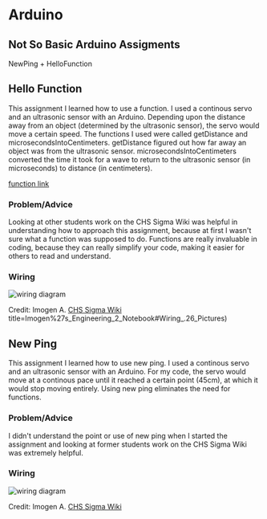 # Arduino

## Not So Basic Arduino Assigments

NewPing + HelloFunction

## Hello Function
This assignment I learned how to use a function. I used a continous servo and an ultrasonic sensor with an Arduino. Depending upon the distance away from an object (determined by the ultrasonic sensor), the servo would move a certain speed. The functions I used were called getDistance and microsecondsIntoCentimeters. getDistance figured out how far away an object was from the ultrasonic sensor. microsecondsIntoCentimeters converted the time it took for a wave to return to the ultrasonic sensor (in microseconds) to distance (in centimeters). 

[function link](https://howtomechatronics.com/tutorials/arduino/ultrasonic-sensor-hc-sr04/)

### Problem/Advice
Looking at other students work on the CHS Sigma Wiki was helpful in understanding how to approach this assignment, because at first I wasn't sure what a function was supposed to do. Functions are really invaluable in coding, because they can really simplify your code, making it easier for others to read and understand. 

### Wiring
![wiring diagram](http://wiki.chssigma.com/images/5/50/Ultrasonic_Sensor_with_Servo.PNG)

Credit: Imogen A. [CHS Sigma Wiki](http://wiki.chssigma.com/index.php?title=Imogen%27s_Engineering_2_Notebook#Wiring_.26_Pictures)
title=Imogen%27s_Engineering_2_Notebook#Wiring_.26_Pictures)

## New Ping
This assignment I learned how to use new ping. I used a continous servo and an ultrasonic sensor with an Arduino. For my code, the servo would move at a continous pace until it reached a certain point (45cm), at which it would stop moving entirely. Using new ping eliminates the need for functions. 

### Problem/Advice
I didn't understand the point or use of new ping when I started the assignment and looking at former students work on the CHS Sigma Wiki was extremely helpful. 

### Wiring
![wiring diagram](http://wiki.chssigma.com/images/5/50/Ultrasonic_Sensor_with_Servo.PNG)

Credit: Imogen A. [CHS Sigma Wiki](http://wiki.chssigma.com/index.php?title=Imogen%27s_Engineering_2_Notebook#Wiring_.26_Pictures)
